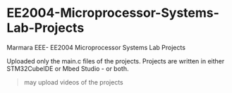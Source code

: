 # EE2004-Microprocessor-Systems-Lab-Projects
Marmara EEE- EE2004 Microprocessor Systems Lab Projects

Uploaded only the main.c files of the projects. Projects are written in either STM32CubeIDE or Mbed Studio - or both.

> may upload videos of the projects
